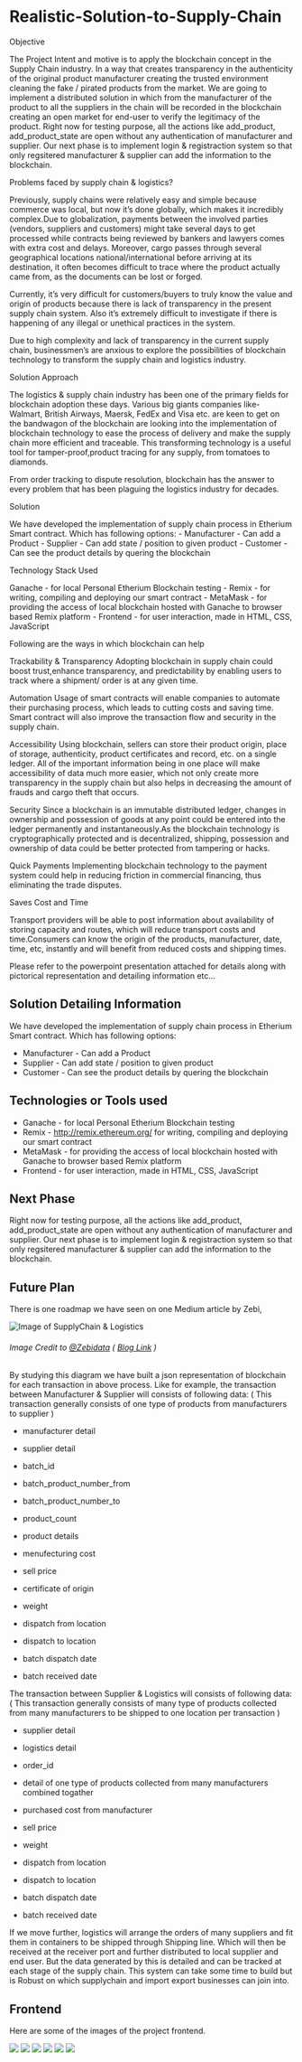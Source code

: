 # Realistic-Solution-to-Supply-Chain

Objective

The Project Intent and motive is to apply the blockchain concept in the Supply Chain industry. In a way that creates transparency in the authenticity of the original product manufacturer creating the trusted environment cleaning the fake / pirated products from the market. We are going to implement a distributed solution in which from the manufacturer of the product to all the suppliers in the chain will be recorded in the blockchain creating an open market for end-user to verify the legitimacy of the product. Right now for testing purpose, all the actions like add_product, add_product_state are open without any authentication of manufacturer and supplier. Our next phase is to implement login & registraction system so that only regsitered manufacturer & supplier can add the information to the blockchain.

Problems faced by supply chain & logistics?

Previously, supply chains were relatively easy and simple because commerce was local, but now it’s done globally, which makes it incredibly complex.Due to globalization, payments between the involved parties (vendors, suppliers and customers) might take several days to get processed while contracts being reviewed by bankers and lawyers comes with extra cost and delays. Moreover, cargo passes through several geographical locations national/international before arriving at its destination, it often becomes difficult to trace where the product actually came from, as the documents can be lost or forged.

Currently, it’s very difficult for customers/buyers to truly know the value and origin of products because there is lack of transparency in the present supply chain system. Also it’s extremely difficult to investigate if there is happening of any illegal or unethical practices in the system.

Due to high complexity and lack of transparency in the current supply chain, businessmen’s are anxious to explore the possibilities of blockchain technology to transform the supply chain and logistics industry.

Solution Approach

The logistics & supply chain industry has been one of the primary fields for blockchain adoption these days. Various big giants companies like- Walmart, British Airways, Maersk, FedEx and Visa etc. are keen to get on the bandwagon of the blockchain are looking into the implementation of blockchain technology to ease the process of delivery and make the supply chain more efficient and traceable. This transforming technology is a useful tool for tamper-proof,product tracing for any supply, from tomatoes to diamonds.

From order tracking to dispute resolution, blockchain has the answer to every problem that has been plaguing the logistics industry for decades.

Solution

We have developed the implementation of supply chain process in Etherium Smart contract. Which has following options: - Manufacturer - Can add a Product - Supplier - Can add state / position to given product - Customer - Can see the product details by quering the blockchain

Technology Stack Used

Ganache - for local Personal Etherium Blockchain testing - Remix - for writing, compiling and deploying our smart contract - MetaMask - for providing the access of local blockchain hosted with Ganache to browser based Remix platform - Frontend - for user interaction, made in HTML, CSS, JavaScript

Following are the ways in which blockchain can help

Trackability & Transparency Adopting blockchain in supply chain could boost trust,enhance transparency, and predictability by enabling users to track where a shipment/ order is at any given time.

Automation Usage of smart contracts will enable companies to automate their purchasing process, which leads to cutting costs and saving time. Smart contract will also improve the transaction flow and security in the supply chain.

Accessibility Using blockchain, sellers can store their product origin, place of storage, authenticity, product certificates and record, etc. on a single ledger. All of the important information being in one place will make accessibility of data much more easier, which not only create more transparency in the supply chain but also helps in decreasing the amount of frauds and cargo theft that occurs.

Security Since a blockchain is an immutable distributed ledger, changes in ownership and possession of goods at any point could be entered into the ledger permanently and instantaneously.As the blockchain technology is cryptographically protected and is decentralized, shipping, possession and ownership of data could be better protected from tampering or hacks.

Quick Payments Implementing blockchain technology to the payment system could help in reducing friction in commercial financing, thus eliminating the trade disputes.

Saves Cost and Time

Transport providers will be able to post information about availability of storing capacity and routes, which will reduce transport costs and time.Consumers can know the origin of the products, manufacturer, date, time, etc, instantly and will benefit from reduced costs and shipping times.

Please refer to the powerpoint presentation attached for details along with pictorical representation and detailing information etc...

## Solution Detailing Information
We have developed the implementation of supply chain process in Etherium Smart contract. Which has following options:
- Manufacturer - Can add a Product
- Supplier - Can add state / position to given product
- Customer - Can see the product details by quering the blockchain

## Technologies or Tools used
- Ganache - for local Personal Etherium Blockchain testing
- Remix - http://remix.ethereum.org/ for writing, compiling and deploying our smart contract
- MetaMask - for providing the access of local blockchain hosted with Ganache to browser based Remix platform
- Frontend - for user interaction, made in HTML, CSS, JavaScript

## Next Phase
Right now for testing purpose, all the actions like add_product, add_product_state are open without any authentication of manufacturer and supplier. Our next phase is to implement login & registraction system so that only regsitered manufacturer & supplier can add the information to the blockchain.

## Future Plan
There is one roadmap we have seen on one Medium article by Zebi,

![Image of SupplyChain & Logistics](https://miro.medium.com/max/2640/0*ESvVyCvkJUR2yZ9s)
###### Image Credit to [@Zebidata]( https://medium.com/@Zebidata ) ( [Blog Link]( https://medium.com/@Zebidata/blockchain-in-supply-chain-logistics-6cdfe36ffe88 ) )

By studying this diagram we have built a json representation of blockchain for each transaction in above process.
Like for example, the transaction between Manufacturer & Supplier will consists of following data:
( This transaction generally consists of one type of products from manufacturers to supplier )
- manufacturer detail
- supplier detail

- batch_id
- batch_product_number_from
- batch_product_number_to
- product_count
- product details
- menufecturing cost
- sell price
- certificate of origin
- weight

- dispatch from location
- dispatch to location
- batch dispatch date
- batch received date

The transaction between Supplier & Logistics will consists of following data:
( This transaction generally consists of many type of products collected from many manufacturers to be shipped to one location per transaction )
- supplier detail
- logistics detail

- order_id
- detail of one type of products collected from many manufacturers combined togather
- purchased cost from manufacturer
- sell price
- weight

- dispatch from location
- dispatch to location
- batch dispatch date
- batch received date

If we move further, logistics will arrange the orders of many suppliers and fit them in containers to be shipped through Shipping line. Which will then be received at the receiver port and further distributed to local supplier and end user.
But the data generated by this is detailed and can be tracked at each stage of the supply chain. This system can take some time to build but is Robust on which supplychain and import export businesses can join into.

## Frontend
Here are some of the images of the project frontend.

![]( https://raw.githubusercontent.com/shivamrawal19/supplychain/main/project_images/1.png )
![]( https://raw.githubusercontent.com/shivamrawal19/supplychain/main/project_images/2.png )
![]( https://raw.githubusercontent.com/shivamrawal19/supplychain/main/project_images/3.png )
![]( https://raw.githubusercontent.com/shivamrawal19/supplychain/main/project_images/4.png )
![]( https://raw.githubusercontent.com/shivamrawal19/supplychain/main/project_images/5.png )
![]( https://raw.githubusercontent.com/shivamrawal19/supplychain/main/project_images/6.png )

